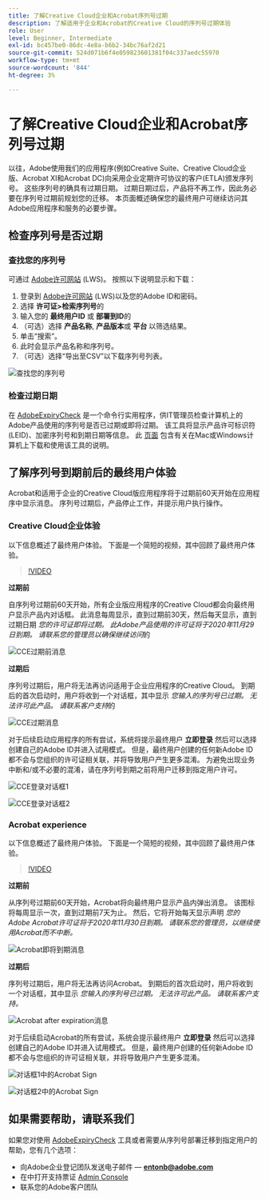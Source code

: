 ```yaml
---
title: 了解Creative Cloud企业和Acrobat序列号过期
description: 了解适用于企业和Acrobat的Creative Cloud的序列号过期体验
role: User
level: Beginner, Intermediate
exl-id: bc457be0-86dc-4e8a-b6b2-34bc76af2d21
source-git-commit: 524d071b6f4e059823601381f04c337aedc55970
workflow-type: tm+mt
source-wordcount: '844'
ht-degree: 3%

---
```


# 了解Creative Cloud企业和Acrobat序列号过期

以往，Adobe使用我们的应用程序(例如Creative Suite、Creative Cloud企业版、Acrobat XI和Acrobat DC)向采用企业定期许可协议的客户(ETLA)颁发序列号。 这些序列号的确具有过期日期。 过期日期过后，产品将不再工作，因此务必要在序列号过期前规划您的迁移。 本页面概述确保您的最终用户可继续访问其Adobe应用程序和服务的必要步骤。

## 检查序列号是否过期

### 查找您的序列号

可通过 [Adobe许可网站](https://licensing.adobe.com/) (LWS)。 按照以下说明显示和下载：

1. 登录到 [Adobe许可网站](https://licensing.adobe.com/) (LWS)以及您的Adobe ID和密码。
1. 选择 **许可证>检索序列号**&#x200B;的
1. 输入您的 **最终用户ID** 或 **部署到ID**&#x200B;的
1. （可选）选择 **产品名称**, **产品版本**&#x200B;或 **平台** 以筛选结果。
1. 单击“搜索”。
1. 此时会显示产品名称和序列号。
1. （可选）选择“导出至CSV”以下载序列号列表。

![查找您的序列号](assets/retrieveserialnumbers.png)

### 检查过期日期

在 [AdobeExpiryCheck](https://helpx.adobe.com/enterprise/kb/volume-license-expiration-check.html) 是一个命令行实用程序，供IT管理员检查计算机上的Adobe产品使用的序列号是否已过期或即将过期。 该工具将显示产品许可标识符(LEID)、加密序列号和到期日期等信息。 此 [页面](https://helpx.adobe.com/enterprise/kb/volume-license-expiration-check.html) 包含有关在Mac或Windows计算机上下载和使用该工具的说明。

## 了解序列号到期前后的最终用户体验

Acrobat和适用于企业的Creative Cloud版应用程序将于过期前60天开始在应用程序中显示消息。 序列号过期后，产品停止工作，并提示用户执行操作。

### Creative Cloud企业体验

以下信息概述了最终用户体验。 下面是一个简短的视频，其中回顾了最终用户体验。

>[!VIDEO](https://video.tv.adobe.com/v/331746?hidetitle=true)

**过期前**

自序列号过期前60天开始，所有企业版应用程序的Creative Cloud都会向最终用户显示产品内对话框。 此消息每周显示，直到过期前30天，然后每天显示，直到过期日期 *您的许可证即将过期。 此Adobe产品使用的许可证将于2020年11月29日到期。 请联系您的管理员以确保继续访问*&#x200B;的

![CCE过期前消息](assets/cceexpiring.png)

**过期后**

序列号过期后，用户将无法再访问适用于企业应用程序的Creative Cloud。 到期后的首次启动时，用户将收到一个对话框，其中显示 *您输入的序列号已过期。 无法许可此产品。 请联系客户支持*&#x200B;的

![CCE过期消息](assets/cceafterexpire.png)

对于后续启动应用程序的所有尝试，系统将提示最终用户 **立即登录** 然后可以选择创建自己的Adobe ID并进入试用模式。 但是，最终用户创建的任何新Adobe ID都不会与您组织的许可证相关联，并将导致用户产生更多混淆。 为避免出现业务中断和/或不必要的混淆，请在序列号到期之前将用户迁移到指定用户许可。

![CCE登录对话框1](assets/ccesignin1.png)

![CCE登录对话框2](assets/ccesignin2.png)

### Acrobat experience

以下信息概述了最终用户体验。 下面是一个简短的视频，其中回顾了最终用户体验。

>[!VIDEO](https://video.tv.adobe.com/v/331749?hidetitle=true)


**过期前**

从序列号过期前60天开始，Acrobat将向最终用户显示产品内弹出消息。 该图标将每周显示一次，直到过期前7天为止。 然后，它将开始每天显示声明 *您的Adobe Acrobat许可证将于2020年11月30日到期。 请联系您的管理员，以继续使用Acrobat而不中断。*

![Acrobat即将到期消息](assets/acrobatexpiring.png)

**过期后**

序列号过期后，用户将无法再访问Acrobat。 到期后的首次启动时，用户将收到一个对话框，其中显示 *您输入的序列号已过期。 无法许可此产品。 请联系客户支持。*

![Acrobat after expiration消息](assets/acrobatafterexpire.png)

对于后续启动Acrobat的所有尝试，系统会提示最终用户 **立即登录** 然后可以选择创建自己的Adobe ID并进入试用模式。 但是，最终用户创建的任何新Adobe ID都不会与您组织的许可证相关联，并将导致用户产生更多混淆。

![对话框1中的Acrobat Sign](assets/acrobatsignin1.png)

![对话框2中的Acrobat Sign](assets/acrobatsignin2.png)

## 如果需要帮助，请联系我们

如果您对使用 [AdobeExpiryCheck](https://helpx.adobe.com/enterprise/kb/volume-license-expiration-check.html) 工具或者需要从序列号部署迁移到指定用户的帮助，您有几个选项：
* 向Adobe企业登记团队发送电子邮件 —  **entonb@adobe.com**
* 在中打开支持票证 [Admin Console](https://adminconsole.adobe.com/support)
* 联系您的Adobe客户团队
